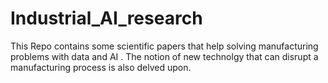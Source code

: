 # Industrial_AI_research
This Repo contains some scientific papers that help solving manufacturing problems with data and AI . The notion of new technolgy that can disrupt a manufacturing process is also delved upon.
